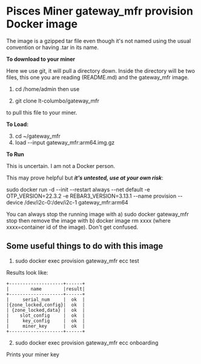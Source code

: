 # Pisces Miner gateway_mfr provision Docker image

The image is a gzipped tar file even though it's not named using the usual convention or having .tar in its name.

**To download to your miner**

Here we use git, it will pull a directory down. Inside the directory will be two files, this one you are reading (README.md) and the gateway_mfr image.

1. cd  /home/admin then use

2. git clone lt-columbo/gateway_mfr

to pull this file to your miner.

**To Load:**

3. cd  ~/gateway_mfr
4. load --input gateway_mfr:arm64.img.gz

**To Run**

This is uncertain. I am not a Docker person. 

This may prove helpful but **_it's untested, use at your own risk_**:

sudo docker run -d --init --restart always --net default -e OTP_VERSION=22.3.2 -e REBAR3_VERSION=3.13.1 --name provision --device /dev/i2c-0:/dev/i2c-1 gateway_mfr:arm64

You can always stop the running image with a) sudo docker gateway_mfr stop then remove the image with b) docker image rm xxxx (where xxxx=container id of the image). Don't get confused.

## Some useful things to do with this image

1. sudo docker exec provision gateway_mfr ecc test

Results look like:
```
+--------------------+------+
|        name        |result|
+--------------------+------+
|     serial_num     |  ok  |
|{zone_locked,config}|  ok  |
| {zone_locked,data} |  ok  |
|    slot_config     |  ok  |
|     key_config     |  ok  |
|     miner_key      |  ok  |
+--------------------+------+
```

2. sudo docker exec provision gateway_mfr ecc onboarding

Prints your miner key
